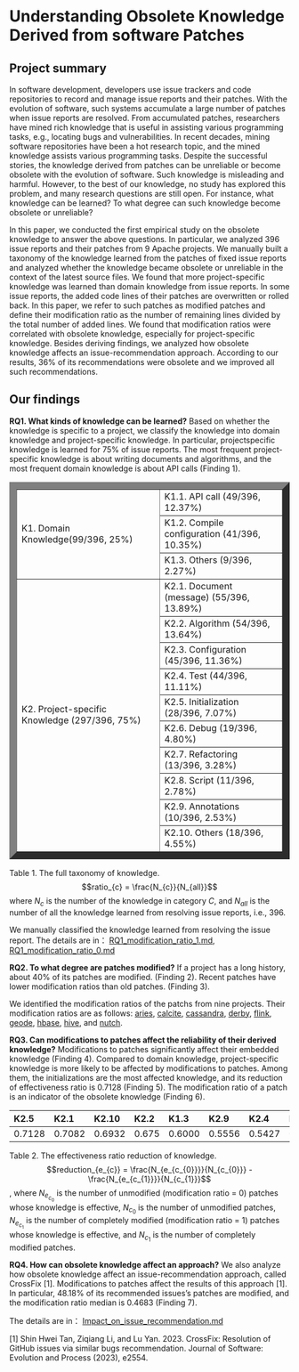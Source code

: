 # Understanding Obsolete Knowledge Derived from software Patches

## Project summary

In software development, developers use issue trackers and code repositories to record and manage issue reports and their patches. With the evolution of software, such systems accumulate a large number of patches when issue reports are resolved. From accumulated patches, researchers have mined rich knowledge that is useful in assisting various programming tasks, e.g., locating bugs and vulnerabilities. In recent decades, mining software repositories have been a hot research topic, and the mined knowledge assists various programming tasks. Despite the successful stories, the knowledge derived from patches can be unreliable or become obsolete with the evolution of software. Such knowledge is misleading and harmful. However, to the best of our knowledge, no study has explored this problem, and many research questions are still open. For instance, what knowledge can be learned? To what degree can such knowledge become obsolete or unreliable?

In this paper, we conducted the first empirical study on the obsolete knowledge to answer the above questions. In particular, we analyzed 396 issue reports and their patches from 9 Apache projects. We manually built a taxonomy of the knowledge learned from the patches of fixed issue reports and analyzed whether the knowledge became obsolete or unreliable in the context of the latest source files. We found that more project-specific knowledge was learned than domain knowledge from issue reports. In some issue reports, the added code lines of their patches are overwritten or rolled back. In this paper, we refer to such patches as modified patches and define their modification ratio as the number of remaining lines divided by the total number of added lines. We found that modification ratios were correlated with obsolete knowledge, especially for project-specific knowledge. Besides deriving findings, we analyzed how obsolete knowledge affects an issue-recommendation approach. According to our results, 36% of its recommendations were obsolete and we improved all such recommendations.

## Our findings

**RQ1. What kinds of knowledge can be learned?**
Based on whether the knowledge is specific to a project, we classify the knowledge into domain knowledge and project-specific knowledge. In particular, projectspecific knowledge is learned for 75% of issue reports. The most frequent project-specific knowledge is about writing documents and algorithms, and the most frequent domain knowledge is about API calls (Finding 1).

<table border="13" >
	<tr >
		<td rowspan="3">K1. Domain Knowledge(99/396, 25%)</td>
		<td>K1.1. API call (49/396, 12.37%)</td>
	</tr>
	<tr >
		<td>K1.2. Compile configuration (41/396, 10.35%)</td>
	</tr>
  <tr >
		<td>K1.3. Others (9/396, 2.27%)</td>
	</tr>
  	<tr >
		<td rowspan="10">K2. Project-specific Knowledge (297/396, 75%)</td>
		<td>K2.1. Document (message) (55/396, 13.89%)</td>
	</tr>
	<tr >
		<td>K2.2. Algorithm (54/396, 13.64%)</td>
	</tr>
  <tr >
		<td>K2.3. Configuration (45/396, 11.36%)</td>
	</tr>
  <tr >
		<td>K2.4. Test (44/396, 11.11%)</td>
	</tr>
  <tr >
		<td>K2.5. Initialization (28/396, 7.07%)</td>
	</tr>
  <tr >
		<td>K2.6. Debug (19/396, 4.80%)</td>
	</tr>
  <tr >
		<td>K2.7. Refactoring (13/396, 3.28%)</td>
	</tr>
  <tr >
		<td>K2.8. Script (11/396, 2.78%)</td>
	</tr>
  <tr >
		<td>K2.9. Annotations (10/396, 2.53%)</td>
	</tr>
  <tr >
		<td>K2.10. Others (18/396, 4.55%)</td>
	</tr>
</table>

Table 1. The full taxonomy of knowledge. $$ratio_{c} = \frac{N_{c}}{N_{all}}$$ where $N_{c}$ is the number of the knowledge in category $C$, and $N_{all}$ is the number of all the knowledge learned from resolving issue reports, i.e., 396.


We manually classified the knowledge learned from resolving the issue report. The details are in：
[RQ1_modification_ratio_1.md](https://github.com/patchesicse/patches/blob/main/RQ1_modification_ratio_1.md), [RQ1_modification_ratio_0.md](https://github.com/patchesicse/patches/blob/main/RQ1_modification_ratio_0.md)

**RQ2. To what degree are patches modified?**
If a project has a long history, about 40% of its patches are modified. (Finding 2). Recent patches have lower modification ratios than old patches. (Finding 3).

We identified the modification ratios of the patchs from nine projects. Their modification ratios are as follows: 
[aries](https://github.com/patchesicse/patches/blob/main/aries.txt), [calcite](https://github.com/patchesicse/patches/blob/main/calcite.txt), [cassandra](https://github.com/patchesicse/patches/blob/main/cassandra.txt), [derby](https://github.com/patchesicse/patches/blob/main/derby.txt), [flink](https://github.com/patchesicse/patches/blob/main/flink.txt), [geode](https://github.com/patchesicse/patches/blob/main/geode.txt),  [hbase](https://github.com/patchesicse/patches/blob/main/hbase.txt), [hive](https://github.com/patchesicse/patches/blob/main/hive.txt), and [nutch](https://github.com/patchesicse/patches/blob/main/nutch.txt).

**RQ3. Can modifications to patches affect the reliability of their derived knowledge?**
Modifications to patches significantly affect their embedded knowledge (Finding 4). Compared to domain knowledge, project-specific knowledge is more likely to be affected by modifications to patches. Among them, the initializations are the most affected knowledge, and its reduction of effectiveness ratio is 0.7128 (Finding 5). The modification ratio of a patch is an indicator of the obsolete
knowledge (Finding 6).

|K2.5|K2.1|K2.10|K2.2|K1.3|K2.9|K2.4|K2.3|K2.8|K1.2|K2.6|K1.1 |K2.7|
| :------------- | :------------- | :-------------|:------------- | :------------- | :------------- |:------------- | :------------- | :------------- |:------------- | :------------- | :------------- |:-------------|
|0.7128|0.7082|0.6932|0.675|0.6000|0.5556|0.5427|0.5000|0.4545|0.4187|0.3462|0.1923|0.1667|

Table 2. The effectiveness ratio reduction of knowledge. $$reduction_{e_{c}} = \frac{N_{e_{c_{0}}}}{N_{c_{0}}} - \frac{N_{e_{c_{1}}}}{N_{c_{1}}}$$, where $N_{e_{c_{0}}}$ is the number of unmodified (modification ratio = 0) patches whose knowledge is effective, $N_{c_{0}}$ is the number of unmodified patches, $N_{e_{c_{1}}}$ is the number of completely modified (modification ratio = 1) patches whose knowledge is effective, and $N_{c_{1}}$ is the number of completely modified patches.

**RQ4. How can obsolete knowledge affect an approach?**
We also analyze how obsolete knowledge affect an issue-recommendation approach, called CrossFix [1]. Modifications to patches affect the results of this approach [1]. In particular, 48.18% of its recommended issues’s patches are modified, and the modification ratio median is 0.4683 (Finding 7).

The details are in： [Impact_on_issue_recommendation.md](https://github.com/patchesicse/patches/blob/main/Impact_on_issue_recommendation.md)



[1] Shin Hwei Tan, Ziqiang Li, and Lu Yan. 2023. CrossFix: Resolution of GitHub issues via similar bugs recommendation. Journal of Software: Evolution and Process (2023), e2554.
